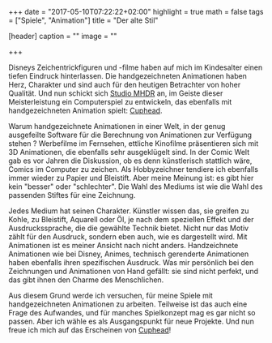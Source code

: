 +++
date = "2017-05-10T07:22:22+02:00"
highlight = true
math = false
tags = ["Spiele", "Animation"]
title = "Der alte Stil"

[header]
  caption = ""
  image = ""

+++

Disneys Zeichentrickfiguren und -filme haben auf mich im Kindesalter einen tiefen Eindruck hinterlassen. Die handgezeichneten Animationen haben Herz, Charakter und sind auch für den heutigen Betrachter von hoher Qualität. Und nun schickt sich [Studio MHDR](http://studiomdhr.com/) an, im Geiste dieser Meisterleistung ein Computerspiel zu entwickeln, das ebenfalls mit handgezeichneten Animation spielt: [Cuphead](http://cupheadgame.com/).

Warum handgezeichnete Animationen in einer Welt, in der genug ausgefeilte Software für die Berechnung von Animationen zur Verfügung stehen ? Werbefilme im Fernsehen, ettliche Kinofilme präsentieren sich mit 3D Animationen, die ebenfalls sehr ausgeklügelt sind. In der Comic Welt gab es vor Jahren die Diskussion, ob es denn künstlerisch stattlich wäre, Comics im Computer zu zeichen. Als Hobbyzeichner tendiere ich ebenfalls immer wieder zu Papier und Bleistift. Aber meine Meinung ist: es gibt hier kein "besser" oder "schlechter". Die Wahl des Mediums ist wie die Wahl des passenden Stiftes für eine Zeichnung.

Jedes Medium hat seinen Charakter. Künstler wissen das, sie greifen zu Kohle, zu Bleistift, Aquarell oder Öl, je nach dem speziellen Effekt und der Ausdruckssprache, die die gewählte Technik bietet. Nicht nur das Motiv zählt für den Ausdruck, sondern eben auch, wie es dargestellt wird. Mit Animationen ist es meiner Ansicht nach nicht anders. Handzeichnete Animationen wie bei Disney, Animes, technisch gerenderte Animationen haben ebenfalls ihren spezifischen Ausdruck. Was mir persönlich bei den Zeichnungen und Animationen von Hand gefällt: sie sind nicht perfekt, und das gibt ihnen den Charme des Menschlichen.

Aus diesem Grund werde ich versuchen, für meine Spiele mit handgezeichneten Animationen zu arbeiten. Teilweise ist das auch eine Frage des Aufwandes, und für manches Spielkonzept mag es gar nicht so passen. Aber ich wähle es als Ausgangspunkt für neue Projekte. Und nun freue ich mich auf das Erscheinen von [Cuphead](http://cupheadgame.com/)!
